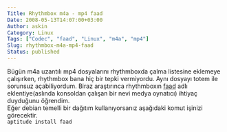 ```yaml
---
Title: Rhythmbox m4a - mp4 faad
Date: 2008-05-13T14:07:00+03:00
Author: askin
Category: Linux
Tags: ["Codec", "faad", "Linux", "m4a", "mp4"]
Slug: rhythmbox-m4a-mp4-faad
Status: published
---
```


Bügün m4a uzantılı mp4 dosyalarını rhythmboxda çalma listesine eklemeye çalışırken, rhythmbox bana hiç bir tepki vermiyordu. Aynı dosyayı totem ile sorunsuz açabiliyordum. Biraz araştırınca rhythmboxın [faad](http://sourceforge.net/projects/faac/) adlı eklentiye(aslında konsoldan çalışan bir nevi medya oynatıcı) ihtiyaç duyduğunu öğrendim.  
Eğer debian temelli bir dağıtım kullanıyorsanız aşağıdaki komut işinizi görecektir.  
`aptitude install faad`
